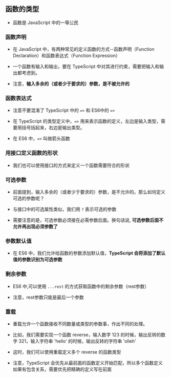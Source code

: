 ## 函数的类型

- 函数是 JavaScript 中的一等公民

### 函数声明

- 在 JavaScript 中，有两种常见的定义函数的方式--函数声明（Function Declaration）和函数表达式（Function Expression）

- 一个函数有输入和输出，要在 TypeScript 中对其进行约束，需要把输入和输出都考虑到。

- 注意，**输入多余的（或者少于要求的）参数，是不被允许的**

### 函数表达式

- 注意不要混淆了 TypeScript 中的 `=>` 和 ES6中的 `=>`

- 在 TypeScript 的类型定义中，`=>` 用来表示函数的定义，左边是输入类型，需要用括号括起来，右边是输出类型。

- 在 ES6 中，`=>` 叫做箭头函数

### 用接口定义函数的形状

- 我们也可以使用接口的方式来定义一个函数需要符合的形状

### 可选参数

- 前面提到，输入多余的（或者少于要求的）参数，是不允许的。那么如何定义可选的参数呢？

- 与接口中的可选属性类似，我们用 `?` 表示可选的参数

- 需要注意的是，可选参数必须接在必需参数后面。换句话说, **可选参数后面不允许再出现必须参数了**

### 参数默认值

- 在 ES6 中，我们允许给函数的参数添加默认值，**TypeScript 会将添加了默认值的参数识别为可选参数**

### 剩余参数

- ES6 中,可以使用 `...rest` 的方式获取函数中的剩余参数（rest参数）

- 注意，rest参数只能是最后一个参数

### 重载

- 重载允许一个函数接收不同数量或类型的参数事，作出不同的处理。

- 比如，我们需要实现一个函数 reverse，输入数字 123 的时候，输出反转的数字 321，输入字符串 'hello' 的时候，输出反转的字符串 'olleh'

- 这时，我们可以使用重载定义多个 reverse 的函数类型

- 注意，TypeScript 会优先从最前面的函数定义开始匹配，所以多个函数定义如果有包含关系，需要优先把精确的定义写在前面